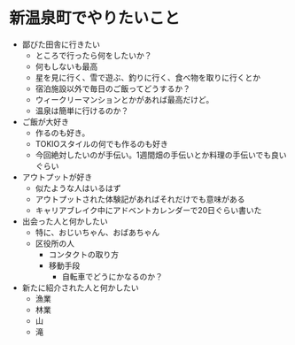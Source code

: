 # 新温泉町でやりたいこと
- 鄙びた田舎に行きたい
  - ところで行ったら何をしたいか？
  - 何もしないも最高
  - 星を見に行く、雪で遊ぶ、釣りに行く、食べ物を取りに行くとか
  - 宿泊施設以外で毎日のご飯ってどうするか？
  - ウィークリーマンションとかがあれば最高だけど。
  - 温泉は簡単に行けるのか？
- ご飯が大好き
  - 作るのも好き。
  - TOKIOスタイルの何でも作るのも好き
  - 今回絶対したいのが手伝い。1週間畑の手伝いとか料理の手伝いでも良いぐらい
- アウトプットが好き
  - 似たような人はいるはず
  - アウトプットされた体験記があればそれだけでも意味がある
  - キャリアブレイク中にアドベントカレンダーで20日ぐらい書いた
- 出会った人と何かしたい
  - 特に、おじいちゃん、おばあちゃん
  - 区役所の人
    - コンタクトの取り方
    - 移動手段
      - 自転車でどうにかなるのか？ 
- 新たに紹介された人と何かしたい
  - 漁業
  - 林業
  - 山
  - 滝
